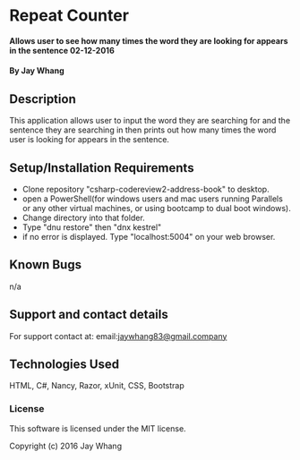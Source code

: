 # Repeat Counter

#### Allows user to see how many times the word they are looking for appears in the sentence 02-12-2016

#### By **Jay Whang**

## Description
This application allows user to input the word they are searching for and the sentence they are searching in then prints out how many times the word user is looking for appears in the sentence.

## Setup/Installation Requirements

* Clone repository "csharp-codereview2-address-book" to desktop.
* open a PowerShell(for windows users and mac users running Parallels or any other virtual  machines, or using bootcamp to dual boot windows).
* Change directory into that folder.
* Type "dnu restore" then "dnx kestrel"
* if no error is displayed. Type "localhost:5004" on your web browser.


## Known Bugs

n/a

## Support and contact details

For support contact at:
email:jaywhang83@gmail.company

## Technologies Used

HTML, C#, Nancy, Razor, xUnit, CSS, Bootstrap
### License

This software is licensed under the MIT license.

Copyright (c) 2016 Jay Whang
